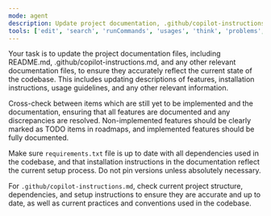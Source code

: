 ```yaml
---
mode: agent
description: Update project documentation, .github/copilot-instructions.md and so on to keep it accurate and up to date.
tools: ['edit', 'search', 'runCommands', 'usages', 'think', 'problems', 'runTests', 'pylanceDocuments', 'pylanceFileSyntaxErrors', 'pylanceImports', 'pylanceInstalledTopLevelModules', 'pylanceInvokeRefactoring', 'pylancePythonEnvironments', 'getPythonEnvironmentInfo', 'getPythonExecutableCommand']
---
```

Your task is to update the project documentation files, including README.md, .github/copilot-instructions.md, and any other relevant documentation files, to ensure they accurately reflect the current state of the codebase. This includes updating descriptions of features, installation instructions, usage guidelines, and any other relevant information.

Cross-check between items which are still yet to be implemented and the documentation, ensuring that all features are documented and any discrepancies are resolved. Non-implemented features should be clearly marked as TODO items in roadmaps, and implemented features should be fully documented.

Make sure `requirements.txt` file is up to date with all dependencies used in the codebase, and that installation instructions in the documentation reflect the current setup process. Do not pin versions unless absolutely necessary.

For `.github/copilot-instructions.md`, check current project structure, dependencies, and setup instructions to ensure they are accurate and up to date, as well as current practices and conventions used in the codebase.